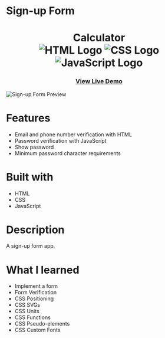 
# Sign-up Form
<div align='center'>
	<h1>Calculator
	<br>
		<img src="https://img.shields.io/static/v1?label=&message=HTML&color=E34F26&style=for-the-badge&logo=HTML5&logoColor=white&logoWidth=&labelColor=&link=" alt="HTML Logo">
		<img src="https://img.shields.io/static/v1?label=&message=CSS&color=1572B6&style=for-the-badge&logo=CSS3&logoColor=white&logoWidth=&labelColor=&link=" alt="CSS Logo">
		<img src="https://img.shields.io/static/v1?label=&message=Javascript&color=F7DF1E&style=for-the-badge&logo=Javascript&logoColor=black&logoWidth=&labelColor=&link=" alt="JavaScript Logo">
		<br>
	</h1>
	<h3><b><a href="https://ccolds.github.io/sign-up-form/">View Live Demo</a></b></h3>
</div>

![Sign-up Form Preview](https://media.discordapp.net/attachments/249554120514600960/1053209786272993300/image.png?width=881&height=428)

# Features
- Email and phone number verification with HTML
- Password verification with JavaScript
- Show password
- Minimum password character requirements



# Built with
- HTML 
- CSS
- JavaScript

# Description
A sign-up form app.


# What I learned
- Implement a form
- Form Verification
- CSS Positioning
- CSS SVGs
- CSS Units
- CSS Functions
- CSS Pseudo-elements
- CSS Custom Fonts



